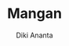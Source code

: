 ---
title: "Mangan"
github: https://github.com/dikiaap/mangan
demo: https://mangan.dikiaap.id
author: Diki Ananta
ssg:
  - Jekyll
cms:
  - No Cms
---